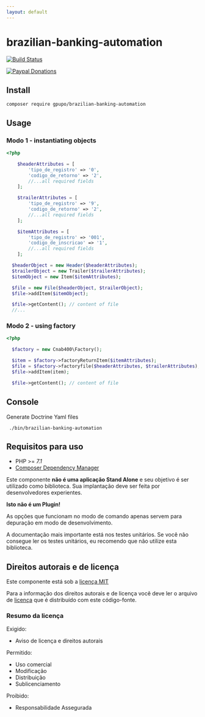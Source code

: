 ```yaml
---
layout: default
---
```


# brazilian-banking-automation

[![Build Status](https://secure.travis-ci.org/gpupo/brazilian-banking-automation.png?branch=master)](http://travis-ci.org/gpupo/brazilian-banking-automation)

[![Paypal Donations](https://www.paypalobjects.com/en_US/i/btn/btn_donate_SM.gif)](https://www.paypal.com/cgi-bin/webscr?cmd=_s-xclick&hosted_button_id=EK6F2WRKG7GNN&item_name=netshoes-sdk)

## Install

    composer require gpupo/brazilian-banking-automation

## Usage

### Modo 1 - instantiating objects

```php
<?php

    $headerAttributes = [
        'tipo_de_registro' => '0',
        'codigo_de_retorno' => '2',
        //...all required fields
    ];

    $trailerAttributes = [
        'tipo_de_registro' => '9',
        'codigo_de_retorno' => '2',
        //...all required fields
    ];

    $itemAttributes = [
        'tipo_de_registro' => '001',
        'codigo_de_inscricao' => '1',
        //...all required fields
    ];

  $headerObject = new Header($headerAttributes);
  $trailerObject = new Trailer($trailerAttributes);
  $itemObject = new Item($itemAttributes);

  $file = new File($headerObject, $trailerObject);
  $file->addItem($itemObject);

  $file->getContent(); // content of file
  //...

```

### Modo 2 - using factory

```php
<?php

  $factory = new Cnab400\Factory();

  $item = $factory->factoryReturnItem($itemAttributes);
  $file = $factory->factoryfile($headerAttributes, $trailerAttributes);
  $file->addItem(item);

  $file->getContent(); // content of file

```

## Console

Generate Doctrine Yaml files

     ./bin/brazilian-banking-automation

 ## Requisitos para uso

 * PHP >= *7.1*
 * [Composer Dependency Manager](http://getcomposer.org)

 Este componente **não é uma aplicação Stand Alone** e seu objetivo é ser utilizado como biblioteca.
 Sua implantação deve ser feita por desenvolvedores experientes.

 **Isto não é um Plugin!**

 As opções que funcionam no modo de comando apenas servem para depuração em modo de
 desenvolvimento.

 A documentação mais importante está nos testes unitários. Se você não consegue ler os testes unitários, eu recomendo que não utilize esta biblioteca.

 <!-- license -->

 ## Direitos autorais e de licença

 Este componente está sob a [licença MIT](https://github.com/gpupo/common-sdk/blob/master/LICENSE)

 Para a informação dos direitos autorais e de licença você deve ler o arquivo
 de [licença](https://github.com/gpupo/common-sdk/blob/master/LICENSE) que é distribuído com este código-fonte.

 ### Resumo da licença

 Exigido:

 - Aviso de licença e direitos autorais

 Permitido:

 - Uso comercial
 - Modificação
 - Distribuição
 - Sublicenciamento

 Proibido:

 - Responsabilidade Assegurada
